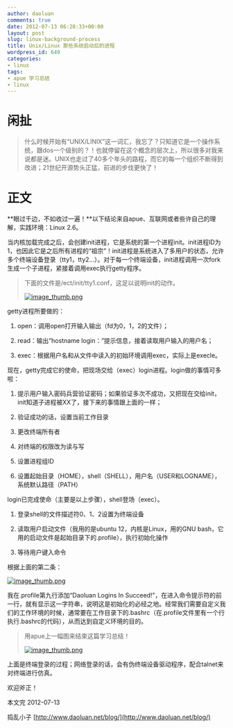 ```yaml
---
author: daoluan
comments: true
date: 2012-07-13 06:28:33+00:00
layout: post
slug: linux-background-process
title: Unix/Linux 那些系统启动后的进程
wordpress_id: 649
categories:
- linux
tags:
- apue 学习总结
- linux
---
```


# 闲扯




> 什么时候开始有“UNIX/LINIX”这一词汇，我忘了？只知道它是一个操作系统，跟dos一个级别的？！也就停留在这个概念的层次上，所以很多对我来说都是迷。UNIX也走过了40多个年头的路程，而它的每一个组织不断得到改进；21世纪开源势头正猛，前进的步伐更快了！




# 正文


**眼过千边，不如收过一遍！**以下结论来自apue、互联网或者些许自己的理解，实践环境：Linux 2.6。

当内核加载完成之后，会创建init进程，它是系统的第一个进程init。init进程ID为1，也因此它是之后所有进程的“祖宗”！init进程是系统进入了多用户的状态，允许多个终端设备登录（tty1，tty2...）。对于每一个终端设备，init进程调用一次fork生成一个子进程，紧接着调用exec执行getty程序。


> 下面的文件是/ect/init/tty1.conf，这足以说明init的动作。
> 
> [![image_thumb.png](http://daoluan.net/blog/wp-content/uploads/2012/07/image_thumb.png)](http://daoluan.net/blog/wp-content/uploads/2012/07/image_thumb.png)


getty进程所要做的：



	
  1. open：调用open打开输入输出（fd为0，1，2的文件）；

	
  2. read：输出“hostname login：”提示信息，接着读取用户输入的用户名；

	
  3. exec：根据用户名和从文件中读入的初始环境调用exec，实际上是execle。


现在，getty完成它的使命，把现场交给（exec）login进程。login做的事情可多啦：

	
  1. 提示用户输入密码兵营验证密码；如果验证多次不成功，又把现在交给init，init知道子进程被XX了，接下来的事情跟上面的一样；

	
  2. 验证成功的话，设置当前工作目录

	
  3. 更改终端所有者

	
  4. 对终端的权限改为读与写

	
  5. 设置进程组ID

	
  6. 设置起始目录（HOME），shell（SHELL），用户名（USER和LOGNAME），系统默认路径（PATH）


login已完成使命（主要是以上步骤），shell登场（exec）。

	
  1. 登录shell的文件描述符0、1、2设置为终端设备

	
  2. 读取用户启动文件（我用的是ubuntu 12，内核是Linux，用的GNU bash，它用的启动文件是起始目录下的.profile），执行初始化操作

	
  3. 等待用户键入命令


根据上面的第二条：

[![image_thumb.png](http://daoluan.net/blog/wp-content/uploads/2012/07/image_thumb1.png)](http://daoluan.net/blog/wp-content/uploads/2012/07/image_thumb1.png)

我在.profile第九行添加“Daoluan Logins In Succeed!”，在进入命令提示符的前一行，就有显示这一字符串，说明这是初始化的必经之地。经常我们需要自定义我们的工作环境的时候，通常要在工作目录下的.bashrc（在.profile文件里有一个行执行.bashrc的代码），从而达到自定义环境的目的。


> 用apue上一幅图来结束这篇学习总结！
> 
> [![image_thumb.png](http://daoluan.net/blog/wp-content/uploads/2012/07/image_thumb2.png)](http://daoluan.net/blog/wp-content/uploads/2012/07/image_thumb2.png)

上面是终端登录的过程；网络登录的话，会有伪终端设备驱动程序，配合talnet来对终端进行仿真。


欢迎斧正！

本文完 2012-07-13

捣乱小子 [http://www.daoluan.net/blog/](http://www.daoluan.net/blog/)

